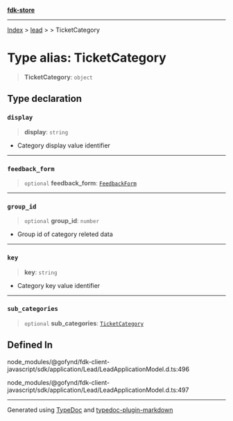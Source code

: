 [**fdk-store**](../../../README.md)
***

[Index](../../../API.md) > [lead](../../README.md) > [<internal>](../README.md) > TicketCategory

# Type alias: TicketCategory

> **TicketCategory**: `object`

## Type declaration

### `display`

> **display**: `string`

- Category display value identifier

***

### `feedback_form`

> `optional` **feedback\_form**: [`FeedbackForm`](type-alias.FeedbackForm.md)

***

### `group_id`

> `optional` **group\_id**: `number`

- Group id of category releted data

***

### `key`

> **key**: `string`

- Category key value identifier

***

### `sub_categories`

> `optional` **sub\_categories**: [`TicketCategory`](type-alias.TicketCategory.md)

## Defined In

node\_modules/@gofynd/fdk-client-javascript/sdk/application/Lead/LeadApplicationModel.d.ts:496

node\_modules/@gofynd/fdk-client-javascript/sdk/application/Lead/LeadApplicationModel.d.ts:497

***
Generated using [TypeDoc](https://typedoc.org/) and [typedoc-plugin-markdown](https://www.npmjs.com/package/typedoc-plugin-markdown)
